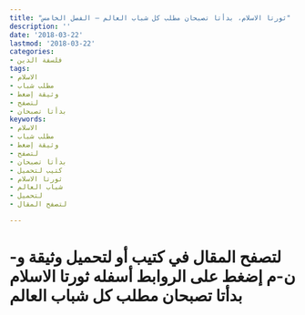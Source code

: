 ```yaml
---
title: "ثورتا الاسلام، بدأتا تصبحان مطلب كل شباب العالم – الفصل الخامس"
description: ''
date: '2018-03-22'
lastmod: '2018-03-22'
categories:
- فلسفة الدين
tags:
- الاسلام
- مطلب شباب
- وثيقة إضغط
- لتصفح
- بدأتا تصبحان
keywords:
- الاسلام
- مطلب شباب
- وثيقة إضغط
- لتصفح
- بدأتا تصبحان
- كتيب لتحميل
- ثورتا الاسلام
- شباب العالم
- لتحميل
- لتصفح المقال

---
```

# **لتصفح المقال في كتيب أو لتحميل وثيقة و-ن-م إضغط على الروابط أسفله** **ثورتا الاسلام بدأتا تصبحان مطلب كل شباب العالم**

###